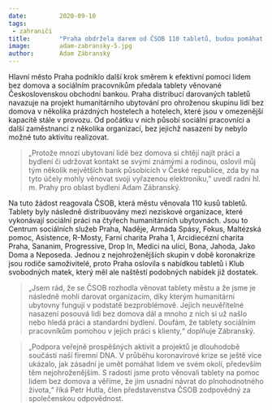 ```yaml
---
date:         2020-09-10
tags:         
 - zahraničí
title:        "Praha obdržela darem od ČSOB 110 tabletů, budou pomáhat sociálním pracovníkům při terénní práci"
image: 	      adam-zabransky-5.jpg
author:       Adam Zábranský
---
```


Hlavní město Praha podniklo další krok směrem k efektivní pomoci lidem bez domova a sociálním pracovníkům předala tablety věnované Československou obchodní bankou. Praha distribucí darovaných tabletů navazuje na projekt humanitárního ubytování pro ohroženou skupinu lidí bez domova v několika prázdných hostelech a hotelech, které jsou v omezenější kapacitě stále v provozu. Od počátku v nich působí sociální pracovníci a další zaměstnanci z několika organizací, bez jejichž nasazení by nebylo možné tuto aktivitu realizovat.

> „Protože mnozí ubytovaní lidé bez domova si chtějí najít práci a bydlení či udržovat kontakt se svými známými a rodinou, oslovil můj tým několik největších bank působících v České republice, zda by na tyto účely mohly věnovat svoji vyřazenou elektroniku,” uvedl radní hl. m. Prahy pro oblast bydlení Adam Zábranský.

Na tuto žádost reagovala ČSOB, která městu věnovala 110 kusů tabletů. Tablety byly následně distribuovány mezi neziskové organizace, které vykonávají sociální práci na čtyřech humanitárních ubytovnách. Jsou to Centrum sociálních služeb Praha, Naděje, Armáda Spásy, Fokus, Maltézská pomoc, Asistence, R-Mosty, Farní charita Praha 1, Arcidiecézní charita Praha, Sananim, Progressive, Drop In, Medici na ulici, Bona, Jahoda, Jako Doma a Neposeda. Jednou z nejohroženějších skupin v době koronakrize jsou rodiče samoživitelé, proto Praha oslovila s nabídkou tabletů i Klub svobodných matek, který měl ale naštěstí podobných nabídek již dostatek.

> „Jsem rád, že se ČSOB rozhodla věnovat tablety městu a že jsme je následně mohli darovat organizacím, díky kterým humanitární ubytovny fungují v podstatě bezproblémově. Jejich neuvěřitelné nasazení posouvá lidi bez domova dál a mnoho z nich si už našlo nebo hledá práci a standardní bydlení. Doufám, že tablety sociálním pracovníkům pomohou v jejich práci s klienty,“ doplňuje Zábranský.

> „Podpora veřejně prospěšných aktivit a projektů je dlouhodobě součástí naší firemní DNA. V průběhu koronavirové krize se ještě více ukázalo, jak zásadní je umět pomáhat lidem ve svém okolí, především těm nejohroženějším. S radostí jsme proto věnovali tablety na pomoc lidem bez domova a věříme, že jim usnadní návrat do plnohodnotného života,“ říká Petr Hutla, člen představenstva ČSOB zodpovědný za společenskou odpovědnost.
